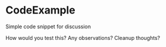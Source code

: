 # CodeExample
Simple code snippet for discussion

How would you test this?
Any observations?
Cleanup thoughts?
